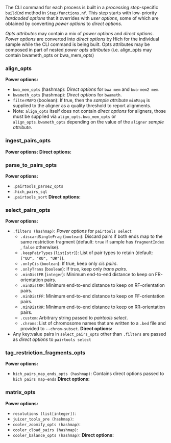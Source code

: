 The CLI command for each process is built in a *processing step*-specific `buildCmd` method in `Step/functions.nf`. This step starts with low-priority *hardcoded options* that it overrides with *user options*, some of which are obtained by converting *power options* to *direct options*.  


*Opts attributes* may contain a mix of *power options* and *direct options*. *Power options* are converted into *direct options* by Hich for the individual sample while the CLI command is being built. Opts attributes may be composed in part of nested *power opts attributes* (i.e. align_opts may contain bwameth_opts or bwa_mem_opts)
### align_opts
**Power options:**
+ `bwa_mem_opts` (hashmap): *Direct options* for `bwa mem` and `bwa-mem2 mem`.
+ `bwameth_opts` (hashmap): *Direct options* for `bwameth`.
+ `filterMAPQ` (boolean): If true, then the *sample attribute* `minMapq` is supplied to the aligner as a quality threshold to report alignments.
+ Note: `align_opts` itself does not contain *direct options* for aligners, those must be supplied via `align_opts.bwa_mem_opts` or `align_opts.bwameth_opts` depending on the value of the `aligner` *sample attribute*.
### ingest_pairs_opts
**Power options:**
**Direct options:**
### parse_to_pairs_opts
**Power options:**
+ `.pairtools_parse2_opts`
+ `.hich_pairs_sql`
+ `.pairtools_sort`
**Direct options:**

### select_pairs_opts
**Power options:**
+ `.filters (hashmap)`: *Power options* for `pairtools select`
	+ `.discardSingleFrag` (`boolean`): Discard pairs if both ends map to the same restriction fragment (default: `true` if sample has `fragmentIndex` , `false` otherwise).
	+ `.keepPairTypes` (`list[str]`): List of pair types to retain (default: `["UU", "RU", "UR"]`).
	+ `.onlyCis` (`boolean`): If true, keep only *cis pairs*.
	+ `.onlyTrans` (`boolean`): If true, keep only *trans pairs*.
	+ `.minDistFR` (`integer`): Minimum end-to-end distance to keep on FR-orientation pairs.
	+ `.minDistRF`: Minimum end-to-end distance to keep on RF-orientation pairs.
	+ `.minDistFF`: Minimum end-to-end distance to keep on FF-orientation pairs.
	+ `.minDistRR`: Minimum end-to-end distance to keep on RR-orientation pairs.
	+ `.custom`: Arbitrary string passed to *pairtools select*.
	+ `.chroms`: List of chromosome names that are written to a `.bed` file and provided to `--chrom-subset`.
**Direct options:**
+ Any key:value pairs in `select_pairs_opts` other than `.filters` are passed as *direct options* to `pairtools select`

### tag_restriction_fragments_opts
**Power options:**
+ `hich_pairs_map_ends_opts (hashmap)`: Contains direct options passed to `hich pairs map-ends`
**Direct options:**
### matrix_opts
**Power options:**
+ `resolutions (list[integer])`:
+ `juicer_tools_pre (hashmap)`:
+ `cooler_zoomify_opts (hashmap)`:
+ `cooler_cload_pairs (hashmap)`:
+ `cooler_balance_opts (hashmap)`:
**Direct options:**
